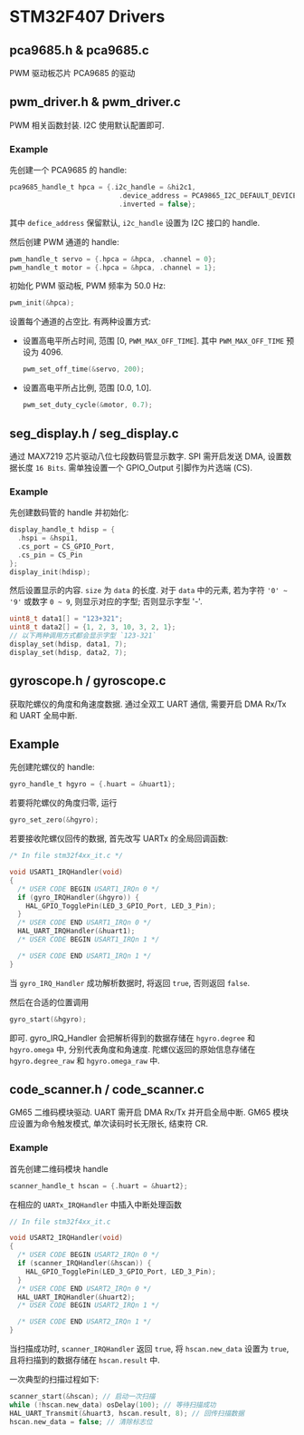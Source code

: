 # STM32F407 Drivers

## pca9685.h & pca9685.c

PWM 驱动板芯片 PCA9685 的驱动

## pwm_driver.h & pwm_driver.c

PWM 相关函数封装. I2C 使用默认配置即可.

### Example

先创建一个 PCA9685 的 handle:

```c
pca9685_handle_t hpca = {.i2c_handle = &hi2c1,
                           .device_address = PCA9865_I2C_DEFAULT_DEVICE_ADDRESS,
                           .inverted = false};
```

其中 `defice_address` 保留默认, `i2c_handle` 设置为 I2C 接口的 handle.

然后创建 PWM 通道的 handle:

```c
pwm_handle_t servo = {.hpca = &hpca, .channel = 0};
pwm_handle_t motor = {.hpca = &hpca, .channel = 1};
```

初始化 PWM 驱动板, PWM 频率为 50.0 Hz:

```c
pwm_init(&hpca);
```

设置每个通道的占空比. 有两种设置方式:

- 设置高电平所占时间, 范围 [0, `PWM_MAX_OFF_TIME`]. 其中 `PWM_MAX_OFF_TIME` 预设为 4096.
  ```c
  pwm_set_off_time(&servo, 200);
  ```
- 设置高电平所占比例, 范围 [0.0, 1.0].
  ```c
  pwm_set_duty_cycle(&motor, 0.7);
  ```

## seg_display.h / seg_display.c

通过 MAX7219 芯片驱动八位七段数码管显示数字. SPI 需开启发送 DMA, 设置数据长度 `16 Bits`. 需单独设置一个 GPIO_Output 引脚作为片选端 (CS).

### Example

先创建数码管的 handle 并初始化:

```c
display_handle_t hdisp = {
  .hspi = &hspi1,
  .cs_port = CS_GPIO_Port,
  .cs_pin = CS_Pin
};
display_init(hdisp);
```

然后设置显示的内容. `size` 为 `data` 的长度. 对于 `data` 中的元素, 若为字符 `'0' ~ '9'` 或数字 `0 ~ 9`, 则显示对应的字型; 否则显示字型 '-'.

```c
uint8_t data1[] = "123+321";
uint8_t data2[] = {1, 2, 3, 10, 3, 2, 1};
// 以下两种调用方式都会显示字型 `123-321`
display_set(hdisp, data1, 7);
display_set(hdisp, data2, 7);
```

## gyroscope.h / gyroscope.c

获取陀螺仪的角度和角速度数据. 通过全双工 UART 通信, 需要开启 DMA Rx/Tx 和 UART 全局中断.

## Example

先创建陀螺仪的 handle:

```c
gyro_handle_t hgyro = {.huart = &huart1};
```

若要将陀螺仪的角度归零, 运行

```c
gyro_set_zero(&hgyro);
```

若要接收陀螺仪回传的数据, 首先改写 UARTx 的全局回调函数:

```c
/* In file stm32f4xx_it.c */

void USART1_IRQHandler(void)
{
  /* USER CODE BEGIN USART1_IRQn 0 */
  if (gyro_IRQHandler(&hgyro)) {
    HAL_GPIO_TogglePin(LED_3_GPIO_Port, LED_3_Pin);
  }
  /* USER CODE END USART1_IRQn 0 */
  HAL_UART_IRQHandler(&huart1);
  /* USER CODE BEGIN USART1_IRQn 1 */

  /* USER CODE END USART1_IRQn 1 */
}
```

当 `gyro_IRQ_Handler` 成功解析数据时, 将返回 `true`, 否则返回 `false`.

然后在合适的位置调用

```c
gyro_start(&hgyro);
```

即可. gyro_IRQ_Handler 会把解析得到的数据存储在 `hgyro.degree` 和 `hgyro.omega` 中, 分别代表角度和角速度. 陀螺仪返回的原始信息存储在 `hgyro.degree_raw` 和 `hgyro.omega_raw` 中.

## code_scanner.h / code_scanner.c

GM65 二维码模块驱动. UART 需开启 DMA Rx/Tx 并开启全局中断.
GM65 模块应设置为命令触发模式, 单次读码时长无限长, 结束符 CR.

### Example

首先创建二维码模块 handle

```c
scanner_handle_t hscan = {.huart = &huart2};
```

在相应的 `UARTx_IRQHandler` 中插入中断处理函数

```c
// In file stm32f4xx_it.c

void USART2_IRQHandler(void)
{
  /* USER CODE BEGIN USART2_IRQn 0 */
  if (scanner_IRQHandler(&hscan)) {
    HAL_GPIO_TogglePin(LED_3_GPIO_Port, LED_3_Pin);
  }
  /* USER CODE END USART2_IRQn 0 */
  HAL_UART_IRQHandler(&huart2);
  /* USER CODE BEGIN USART2_IRQn 1 */

  /* USER CODE END USART2_IRQn 1 */
}
```

当扫描成功时, `scanner_IRQHandler` 返回 `true`, 将 `hscan.new_data` 设置为 `true`, 且将扫描到的数据存储在 `hscan.result` 中.

一次典型的扫描过程如下:

```c
scanner_start(&hscan); // 启动一次扫描
while (!hscan.new_data) osDelay(100); // 等待扫描成功
HAL_UART_Transmit(&huart3, hscan.result, 8); // 回传扫描数据
hscan.new_data = false; // 清除标志位
```
